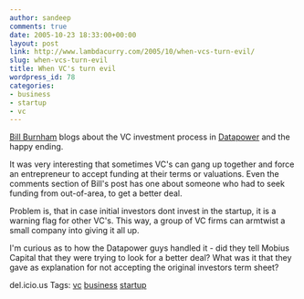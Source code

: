 ```yaml
---
author: sandeep
comments: true
date: 2005-10-23 18:33:00+00:00
layout: post
link: http://www.lambdacurry.com/2005/10/when-vcs-turn-evil/
slug: when-vcs-turn-evil
title: When VC's turn evil
wordpress_id: 78
categories:
- business
- startup
- vc
---
```


[Bill Burnham](http://billburnham.blogs.com/burnhamsbeat/2005/10/datapower_a_vcs.html) blogs about the VC investment process in [Datapower](http://www.datapower.com/) and the happy ending.  

It was very interesting that sometimes VC's can gang up together and force an entrepreneur to accept funding at their terms or valuations. Even the comments section of Bill's post has one about someone who had to seek funding from out-of-area, to get a  better deal.  

Problem is, that in case initial investors dont invest in the startup, it is a warning flag for other VC's. This way, a group of VC firms can armtwist a small company into giving it all up.  

I'm curious as to how the Datapower guys handled it - did they tell Mobius Capital that they were trying to look for a better deal? What was it that they gave as explanation for not accepting the original investors term sheet?




del.icio.us Tags: [vc](http://del.icio.us/sss8ue/vc) [business](http://del.icio.us/sss8ue/business) [startup](http://del.icio.us/sss8ue/startup)



